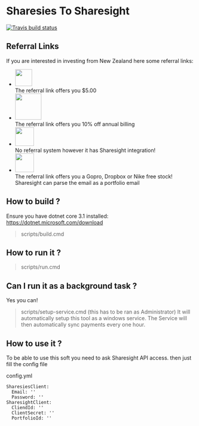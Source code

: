# Sharesies To Sharesight #
[![Travis build status](https://travis-ci.org/0Lucifer0/SharesiesToSharesight.svg?branch=master)](https://travis-ci.org/0Lucifer0/SharesiesToSharesight)

## Referral Links ##
If you are interested in investing from New Zealand here some referral links:
- <a href="https://sharesies.nz/r/X99G4R"/><img src="https://static1.squarespace.com/static/58bc788c59cc68b9696b9ee0/t/5bfe00514ae23736655bacca/1591327857356/" height="45"/></a><br/>
The referral link offers you $5.00
- <a href="https://portfolio.sharesight.com/refer/CEM81"/><img src="https://www.sharesight.com/img/logos/logo-11a4fd04.svg" height="70"/></a><br/>
The referral link offers you 10% off annual billing
- <a href="https://app.hatchinvest.nz/"/><img src="https://pbs.twimg.com/media/D_jLsLLWkAwhg0p.png" height="50"/></a><br/>
No referral system however it has Sharesight integration!
- <a href="https://hellostake.com/referral-program?referrer=erwanj724"/><img src="https://www.moneyhub.co.nz/uploads/1/1/2/1/112100199/stake-review-trading_1.png?ezimgfmt=rs:350x162/rscb7/ng:webp/ngcb7" height="50"/></a><br/>
The referral link offers you a Gopro, Dropbox or Nike free stock! Sharesight can parse the email as a portfolio email

## How to build ? ##
Ensure you have dotnet core 3.1 installed: https://dotnet.microsoft.com/download
> scripts/build.cmd

## How to run it ? ##
> scripts/run.cmd

## Can I run it as a background task ? ##
Yes you can! 
> scripts/setup-service.cmd
(this has to be ran as Administrator)
It will automatically setup this tool as a windows service. 
The Service will then automatically sync payments every one hour.

## How to use it ? ##
To be able to use this soft you need to ask Sharesight API access. 
then just fill the config file

config.yml
```
SharesiesClient:
  Email: ''
  Password: ''
SharesightClient:
  CliendId: ''
  ClientSecret: ''
  PortfolioId: ''
```
